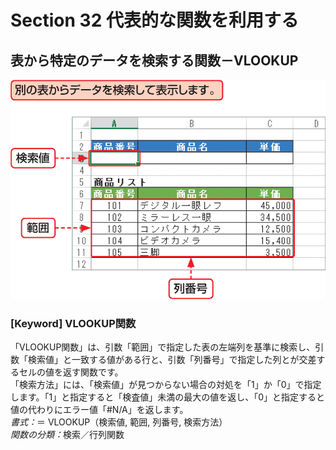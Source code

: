 # Section 32 代表的な関数を利用する

## 表から特定のデータを検索する関数－VLOOKUP

![](001.png)

### [Keyword] VLOOKUP関数
「VLOOKUP関数」は、引数「範囲」で指定した表の左端列を基準に検索し、引数「検索値」と一致する値がある行と、引数「列番号」で指定した列とが交差するセルの値を返す関数です。  
「検索方法」には、「検索値」が見つからない場合の対処を「1」か「0」で指定します。「1」と指定すると「検査値」未満の最大の値を返し、「0」と指定すると値の代わりにエラー値「&#035;N/A」を返します。  
<em>書式：</em>＝ VLOOKUP（検索値, 範囲, 列番号, 検索方法）  
<em>関数の分類：</em>検索／行列関数
